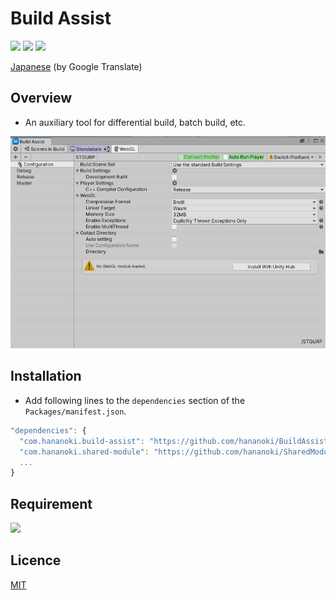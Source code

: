 # Build Assist

![](https://img.shields.io/badge/dynamic/json.svg?uri=https://raw.githubusercontent.com/hananoki/BuildAssist/master/package.json&label=&query=$.version&prefix=v)
![](https://img.shields.io/badge/unity-2018.3%20or%20later-3BAF75.svg)
![](https://img.shields.io/badge/license-MIT-informational.svg)

[Japanese](https://translate.google.com/translate?sl=en&tl=ja&u=https://github.com/hananoki/BuildAssist) (by Google Translate)

## Overview
- An auxiliary tool for differential build, batch build, etc.

![](Documentation~/Preview.png)

## Installation
- Add following lines to the `dependencies` section of the `Packages/manifest.json`.
```js
"dependencies": {
  "com.hananoki.build-assist": "https://github.com/hananoki/BuildAssist.git",
  "com.hananoki.shared-module": "https://github.com/hananoki/SharedModule.git",
  ...
}
```

## Requirement
[![](https://img.shields.io/badge/SharedModule-v1.9.0%20or%20later-blue.svg)](https://github.com/hananoki/SharedModule)

## Licence

[MIT](https://github.com/hananoki/BuildAssist/blob/master/LICENSE.md)
